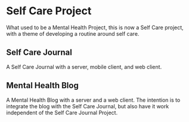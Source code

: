 # Self Care Project

What used to be a Mental Health Project, this is now a Self Care project, with a theme of developing a routine around self care.

## Self Care Journal

A Self Care Journal with a server, mobile client, and web client.

## Mental Health Blog

A Mental Health Blog with a server and a web client. The intention is to integrate the blog with the Self Care Journal, but also have it work independent of the Self Care Journal Project.
